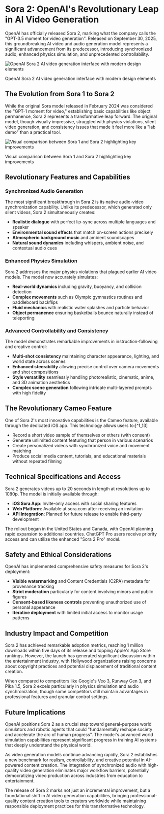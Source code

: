 # Sora 2: OpenAI's Revolutionary Leap in AI Video Generation

OpenAI has officially released Sora 2, marking what the company calls the "GPT-3.5 moment for video generation". Released on September 30, 2025, this groundbreaking AI video and audio generation model represents a significant advancement from its predecessor, introducing synchronized audio, enhanced physics simulation, and unprecedented controllability.

![OpenAI Sora 2 AI video generation interface with modern design elements](https://user-gen-media-assets.s3.amazonaws.com/seedream_images/c58951f1-e105-450c-bf31-281d73638506.png)

OpenAI Sora 2 AI video generation interface with modern design elements

## **The Evolution from Sora 1 to Sora 2**

While the original Sora model released in February 2024 was considered the "GPT-1 moment for video," establishing basic capabilities like object permanence, Sora 2 represents a transformative leap forward. The original model, though visually impressive, struggled with physics violations, silent video generation, and consistency issues that made it feel more like a "lab demo" than a practical tool.

![Visual comparison between Sora 1 and Sora 2 highlighting key improvements](https://user-gen-media-assets.s3.amazonaws.com/seedream_images/b5b2cf4b-7e71-4ea0-a2ed-db923e138f3e.png)

Visual comparison between Sora 1 and Sora 2 highlighting key improvements

## **Revolutionary Features and Capabilities**

### **Synchronized Audio Generation**

The most significant breakthrough in Sora 2 is its native audio-video synchronization capability. Unlike its predecessor, which generated only silent videos, Sora 2 simultaneously creates:

- **Realistic dialogue** with perfect lip-sync across multiple languages and speaker
- **Environmental sound effects** that match on-screen actions precisely
- **Atmospheric background music** and ambient soundscapes
- **Natural sound dynamics** including whispers, ambient noise, and contextual audio cues


### **Enhanced Physics Simulation**

Sora 2 addresses the major physics violations that plagued earlier AI video models. The model now accurately simulates:

- **Real-world dynamics** including gravity, buoyancy, and collision detection
- **Complex movements** such as Olympic gymnastics routines and paddleboard backflips
- **Fluid mechanics** with realistic water splashes and particle behavior
- **Object permanence** ensuring basketballs bounce naturally instead of teleporting


### **Advanced Controllability and Consistency**

The model demonstrates remarkable improvements in instruction-following and creative control:

- **Multi-shot consistency** maintaining character appearance, lighting, and world state across scenes
- **Enhanced steerability** allowing precise control over camera movements and shot compositions
- **Style versatility** seamlessly handling photorealistic, cinematic, anime, and 3D animation aesthetics
- **Complex scene generation** following intricate multi-layered prompts with high fidelity


## **The Revolutionary Cameo Feature**

One of Sora 2's most innovative capabilities is the Cameo feature, available through the dedicated iOS app. This technology allows users to:[^1_13]

- Record a short video sample of themselves or others (with consent)
- Generate unlimited content featuring that person in various scenarios
- Create personalized videos with synchronized voice and movement matching
- Produce social media content, tutorials, and educational materials without repeated filming


## **Technical Specifications and Access**

Sora 2 generates videos up to 20 seconds in length at resolutions up to 1080p. The model is initially available through:

- **iOS Sora App**: Invite-only access with social sharing features
- **Web Platform**: Available at sora.com after receiving an invitation
- **API Integration**: Planned for future release to enable third-party development

The rollout began in the United States and Canada, with OpenAI planning rapid expansion to additional countries. ChatGPT Pro users receive priority access and can utilize the enhanced "Sora 2 Pro" model.

## **Safety and Ethical Considerations**

OpenAI has implemented comprehensive safety measures for Sora 2's deployment:

- **Visible watermarking** and Content Credentials (C2PA) metadata for provenance tracking
- **Strict moderation** particularly for content involving minors and public figures
- **Consent-based likeness controls** preventing unauthorized use of personal appearance
- **Iterative deployment** with limited initial access to monitor usage patterns


## **Industry Impact and Competition**

Sora 2 has achieved remarkable adoption metrics, reaching 1 million downloads within five days of its release and topping Apple's App Store rankings. However, the launch has generated significant discussion within the entertainment industry, with Hollywood organizations raising concerns about copyright practices and potential displacement of traditional content creation.

When compared to competitors like Google's Veo 3, Runway Gen 3, and Pika 1.5, Sora 2 excels particularly in physics simulation and audio synchronization, though some competitors still maintain advantages in professional features and granular control settings.

## **Future Implications**

OpenAI positions Sora 2 as a crucial step toward general-purpose world simulators and robotic agents that could "fundamentally reshape society and accelerate the arc of human progress". The model's advanced world simulation capabilities represent significant progress in training AI systems that deeply understand the physical world.

As video generation models continue advancing rapidly, Sora 2 establishes a new benchmark for realism, controllability, and creative potential in AI-powered content creation. The integration of synchronized audio with high-quality video generation eliminates major workflow barriers, potentially democratizing video production across industries from education to entertainment.

The release of Sora 2 marks not just an incremental improvement, but a foundational shift in AI video generation capabilities, bringing professional-quality content creation tools to creators worldwide while maintaining responsible deployment practices for this transformative technology.
